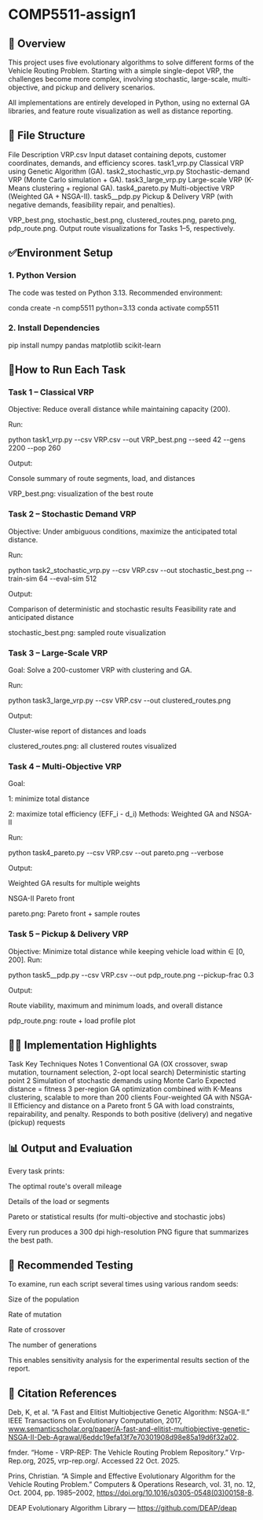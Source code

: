# COMP5511-assign1


## 📘 Overview

This project uses five evolutionary algorithms to solve different forms of the Vehicle Routing Problem. Starting with a simple single-depot VRP, the challenges become more complex, involving stochastic, large-scale, multi-objective, and pickup and delivery scenarios.

All implementations are entirely developed in Python, using no external GA libraries, and feature route visualization as well as distance reporting.



## 🧩 File Structure
File Description
VRP.csv Input dataset containing depots, customer coordinates, demands, and efficiency scores.
task1_vrp.py Classical VRP using Genetic Algorithm (GA).
task2_stochastic_vrp.py Stochastic-demand VRP (Monte Carlo simulation + GA).
task3_large_vrp.py Large-scale VRP (K-Means clustering + regional GA).
task4_pareto.py Multi-objective VRP (Weighted GA + NSGA-II).
task5__pdp.py Pickup & Delivery VRP (with negative demands, feasibility repair, and penalties).


VRP_best.png, stochastic_best.png, clustered_routes.png, pareto.png, pdp_route.png. Output route visualizations for Tasks 1–5, respectively.


## ✅Environment Setup

### 1. Python Version

The code was tested on Python 3.13.
Recommended environment:

conda create -n comp5511 python=3.13
conda activate comp5511

### 2. Install Dependencies
pip install numpy pandas matplotlib scikit-learn



 ## 🤔How to Run Each Task

### Task 1 – Classical VRP 

Objective: Reduce overall distance while maintaining capacity (200).

Run:

python task1_vrp.py --csv VRP.csv --out VRP_best.png --seed 42 --gens 2200 --pop 260

Output:

Console summary of route segments, load, and distances

VRP_best.png: visualization of the best route



### Task 2 – Stochastic Demand VRP

Objective: Under ambiguous conditions, maximize the anticipated total distance.

Run:

python task2_stochastic_vrp.py --csv VRP.csv --out stochastic_best.png --train-sim 64 --eval-sim 512

Output:

Comparison of deterministic and stochastic results
Feasibility rate and anticipated distance

stochastic_best.png: sampled route visualization



### Task 3 – Large-Scale VRP

Goal: Solve a 200-customer VRP with clustering and GA.

Run:

python task3_large_vrp.py --csv VRP.csv --out clustered_routes.png

Output:

Cluster-wise report of distances and loads

clustered_routes.png: all clustered routes visualized



### Task 4 – Multi-Objective VRP

Goal:

1: minimize total distance

2: maximize total efficiency (EFF_i - d_i)
Methods: Weighted GA and NSGA-II

Run:

python task4_pareto.py --csv VRP.csv --out pareto.png --verbose

Output:

Weighted GA results for multiple weights

NSGA-II Pareto front

pareto.png: Pareto front + sample routes



### Task 5 – Pickup & Delivery VRP

Objective: Minimize total distance while keeping vehicle load within ∈ [0, 200].
Run:

python task5__pdp.py --csv VRP.csv --out pdp_route.png --pickup-frac 0.3

Output:

Route viability, maximum and minimum loads, and overall distance

pdp_route.png: route + load profile plot



## 👏🏻 Implementation Highlights
Task Key Techniques Notes
1 Conventional GA (OX crossover, swap mutation, tournament selection, 2-opt local search) Deterministic starting point
2 Simulation of stochastic demands using Monte Carlo Expected distance = fitness
3 per-region GA optimization combined with K-Means clustering, scalable to more than 200 clients
Four-weighted GA with NSGA-II Efficiency and distance on a Pareto front
5 GA with load constraints, repairability, and penalty. Responds to both positive (delivery) and negative (pickup) requests


## 📊 Output and Evaluation

Every task prints:

The optimal route's overall mileage

Details of the load or segments

Pareto or statistical results (for multi-objective and stochastic jobs)

Every run produces a 300 dpi high-resolution PNG figure that summarizes the best path.



## 🧪 Recommended Testing

To examine, run each script several times using various random seeds:

Size of the population

Rate of mutation

Rate of crossover

The number of generations

This enables sensitivity analysis for the experimental results section of the report.

## 🧾 Citation References

Deb, K, et al. “A Fast and Elitist Multiobjective Genetic Algorithm: NSGA-II.” IEEE Transactions on Evolutionary Computation, 2017, www.semanticscholar.org/paper/A-fast-and-elitist-multiobjective-genetic-NSGA-II-Deb-Agrawal/6eddc19efa13f7e70301908d98e85a19d6f32a02.

fmder. “Home -             VRP-REP: The Vehicle Routing Problem Repository.” Vrp-Rep.org, 2025, vrp-rep.org/. Accessed 22 Oct. 2025.

Prins, Christian. “A Simple and Effective Evolutionary Algorithm for the Vehicle Routing Problem.” Computers & Operations Research, vol. 31, no. 12, Oct. 2004, pp. 1985–2002, https://doi.org/10.1016/s0305-0548(03)00158-8.

DEAP Evolutionary Algorithm Library — https://github.com/DEAP/deap
